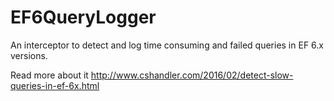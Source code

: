 # EF6QueryLogger
An interceptor to detect and log time consuming and failed queries in EF 6.x versions.

Read more about it http://www.cshandler.com/2016/02/detect-slow-queries-in-ef-6x.html

